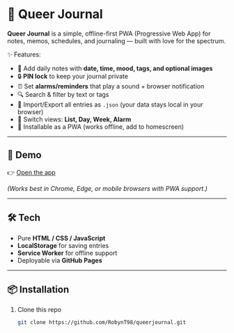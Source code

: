 # 🌈 Queer Journal

**Queer Journal** is a simple, offline-first PWA (Progressive Web App) for notes, memos, schedules, and journaling — built with love for the spectrum.  

✨ Features:
- 📝 Add daily notes with **date, time, mood, tags, and optional images**  
- 🔒 **PIN lock** to keep your journal private  
- ⏰ Set **alarms/reminders** that play a sound + browser notification  
- 🔍 Search & filter by text or tags  
- 💾 Import/Export all entries as `.json` (your data stays local in your browser)  
- 📆 Switch views: **List, Day, Week, Alarm**  
- 📱 Installable as a PWA (works offline, add to homescreen)  

---

## 🚀 Demo
👉 [Open the app](https://robynt98.github.io/queerjournal/)  

*(Works best in Chrome, Edge, or mobile browsers with PWA support.)*

---

## 🛠 Tech
- Pure **HTML / CSS / JavaScript**
- **LocalStorage** for saving entries
- **Service Worker** for offline support
- Deployable via **GitHub Pages**

---

## 📦 Installation
1. Clone this repo  
   ```bash
   git clone https://github.com/RobynT98/queerjournal.git
